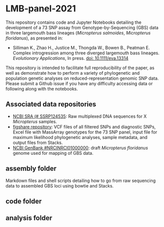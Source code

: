 # LMB-panel-2021

This repository contains code and Jupyter Notebooks detailing the development of a 73 SNP assay from Genotype-by-Sequencing (GBS) data in three largemouth bass lineages (*Micropterus salmoides*, *Micropterus floridanus*), as presented in:

* Silliman K., Zhao H., Justice M., Thongda W., Bowen B., Peatman E. Complex introgression among three diverged largemouth bass lineages. *Evolutionary Applications*, In press. [doi: 10.1111/eva.13314](https://https://onlinelibrary.wiley.com/doi/full/10.1111/eva.13314)

This repository is intended to facilitate full reproducibility of the paper, as well as demonstrate how to perform a variety of phylogenetic and population genetic analyses on reduced-representation genomic SNP data. Please submit a Github issue if you have any difficulty accessing data or following along with the notebooks.

## Associated data repositories
* [NCBI SRA (# SSRP124535](https://trace.ncbi.nlm.nih.gov/Traces/sra/?run=SRR6266391): Raw multiplexed DNA sequences for X *Micropterus* samples. 
* [figshare repository](https://figshare.com/projects/Complex_introgression_among_three_diverged_largemouth_bass_lineages/125746): VCF files of all filtered SNPs and diagnostic SNPs, Excel file with MassArray genotypes for the 73 SNP panel, input file for maximum likelihood phylogenetic analyses, sample metadata, and output files from Stacks.
* [NCBI GenBank #NRCINRCI01000000](https://www.ncbi.nlm.nih.gov/nuccore/NRCI00000000.1/): draft *Micropterus floridanus* genome used for mapping of GBS data. 

## assembly folder
Markdown files and shell scripts detailing how to go from raw sequencing data to assembled GBS loci using bowtie and Stacks.

## code folder


## analysis folder








